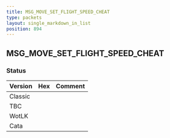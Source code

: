 ```yaml
---
title: MSG_MOVE_SET_FLIGHT_SPEED_CHEAT
type: packets
layout: single_markdown_in_list
position: 894
---
```


## MSG_MOVE_SET_FLIGHT_SPEED_CHEAT

### Status

Version | Hex | Comment
---------- | ---------- | ---------- 
Classic |  |  
TBC |  |  
WotLK |  |  
Cata |  |  
